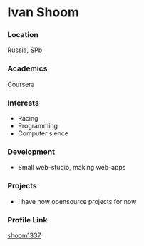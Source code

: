 # Ivan Shoom

### Location

Russia, SPb

### Academics

Coursera

### Interests

- Racing
- Programming
- Computer sience

### Development

- Small web-studio, making web-apps

### Projects

- I have now opensource projects for now
### Profile Link

[shoom1337](http://github.com/shoom1337)
